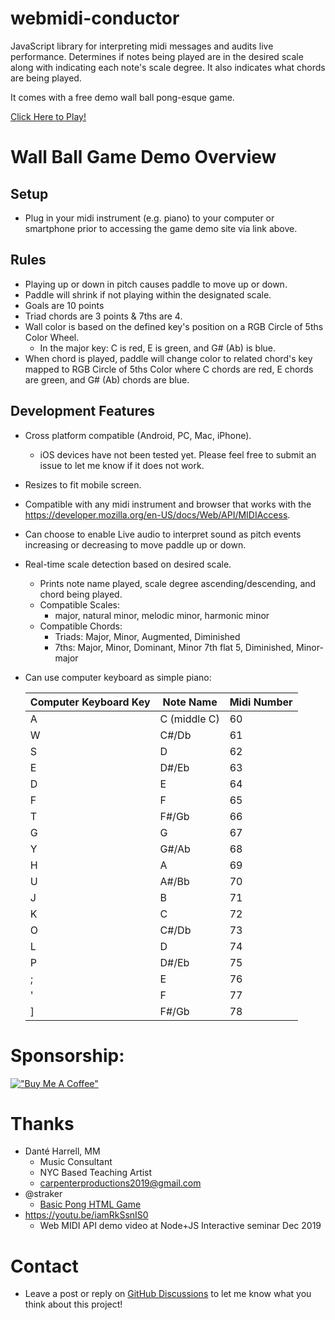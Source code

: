 # webmidi-conductor
JavaScript library for interpreting midi messages and audits live performance. Determines if notes being played are in the desired scale along with indicating each note's scale degree. It also indicates what chords are being played.

It comes with a free demo wall ball pong-esque game.

[Click Here to Play!](https://www.pauljuneauengineer.com/webmidi-conductor/)

# Wall Ball Game Demo Overview

## Setup 

* Plug in your midi instrument (e.g. piano) to your computer or smartphone prior to accessing the game demo site via link above.  

## Rules

* Playing up or down in pitch causes paddle to move up or down.
* Paddle will shrink if not playing within the designated scale.
* Goals are 10 points 
* Triad chords are 3 points & 7ths are 4.
* Wall color is based on the defined key's position on a RGB Circle of 5ths Color Wheel.
   * In the major key: C is red, E is green, and G# (Ab) is blue.
* When chord is played, paddle will change color to related chord's key mapped to RGB Circle of 5ths Color where C chords are red, E chords are green, and G# (Ab) chords are blue.

<!-- TODO imbed image of Wall color assignment based on circle of fifths -->

## Development Features

* Cross platform compatible (Android, PC, Mac, iPhone).
   * iOS devices have not been tested yet. Please feel free to submit an issue to let me know if it does not work.
* Resizes to fit mobile screen.
* Compatible with any midi instrument and browser that works with the https://developer.mozilla.org/en-US/docs/Web/API/MIDIAccess.
* Can choose to enable Live audio to interpret sound as pitch events increasing or decreasing to move paddle up or down.
* Real-time scale detection based on desired scale.
   * Prints note name played, scale degree ascending/descending, and chord being played.
   * Compatible Scales:
      *  major, natural minor, melodic minor, harmonic minor
   * Compatible Chords:
      * Triads: Major, Minor, Augmented, Diminished
      * 7ths: Major, Minor, Dominant, Minor 7th flat 5, Diminished, Minor-major 
* Can use computer keyboard as simple piano:
   
   Computer Keyboard Key | Note Name | Midi Number
   ------------ | ------------- | -------------
   A | C (middle C) | 60
   W | C#/Db | 61
   S | D | 62
   E | D#/Eb | 63
   D | E | 64
   F | F | 65
   T | F#/Gb | 66
   G | G | 67
   Y | G#/Ab | 68
   H | A | 69
   U | A#/Bb | 70
   J | B | 71
   K | C | 72
   O | C#/Db | 73
   L | D | 74
   P | D#/Eb | 75
   ; | E | 76
   ' | F | 77
   ] | F#/Gb | 78  

# Sponsorship:

[!["Buy Me A Coffee"](https://www.buymeacoffee.com/assets/img/custom_images/orange_img.png)](https://www.buymeacoffee.com/classicantique)


# Thanks

* Danté Harrell, MM
   * Music Consultant
   * NYC Based Teaching Artist
   * carpenterproductions2019@gmail.com
* @straker
   * [Basic Pong HTML Game](https://gist.github.com/straker/81b59eecf70da93af396f963596dfdc5)
* https://youtu.be/iamRkSsnIS0
   * Web MIDI API demo video at Node+JS Interactive seminar Dec 2019

# Contact

* Leave a post or reply on [GitHub Discussions](https://github.com/pauljuneau/webmidi-conductor/discussions) to let me know what you think about this project!

